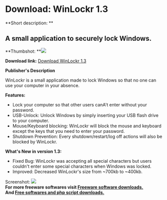 # Download: WinLockr 1.3

**Short description: **

## A small application to securely lock Windows.

  
**Thumbshot: **![](http://www.freewarefiles.com/screenshot/winlockr_md.jpg)   
  
**Download link:** [Download WinLockr 1.3](http://freesoftwares.boysofts.com/WinLockr_program_66704.html)  
  

**Publisher's Description**  
  

WinLockr is a small application made to lock Windows so that no one can use
your computer in your absence.

**Features:**

  * Lock your computer so that other users canA't enter without your password. 
  * USB-Unlock: Unlock Windows by simply inserting your USB flash drive to your computer. 
  * Mouse/Keyboard blocking: WinLockr will block the mouse and keyboard except the keys that you need to enter your password. 
  * Shutdown Prevention: Every shutdown/restart/log off actions will also be blocked by WinLockr. 

**What's New in version 1.3:**

  * Fixed Bug: WinLockr was accepting all special characters but users couldn't enter some special characters when Windows was locked. 
  * Improved: Decreased WinLockr's size from ~700kb to ~400kb. 

  
  
Screenshot: ![](http://www.freewarefiles.com/screenshot/winlockr.jpg)  
**For more freeware softwares visit [Freeware software downloads.](http://freesoftwares.boysofts.com/)**   
**And [Free softwares and php script downloads.](http://www.boysofts.com/)**

